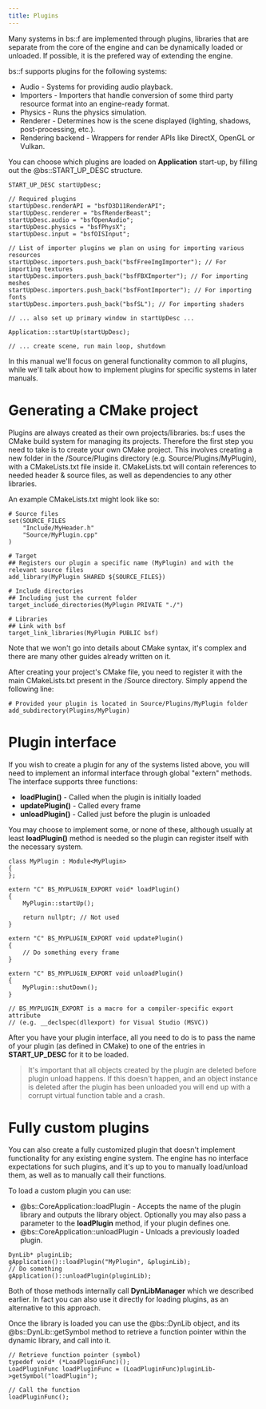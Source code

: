 ```yaml
---
title: Plugins
---
```


Many systems in bs::f are implemented through plugins, libraries that are separate from the core of the engine and can be dynamically loaded or unloaded. If possible, it is the prefered way of extending the engine.

bs::f supports plugins for the following systems:
 - Audio - Systems for providing audio playback.
 - Importers - Importers that handle conversion of some third party resource format into an engine-ready format.
 - Physics - Runs the physics simulation.
 - Renderer - Determines how is the scene displayed (lighting, shadows, post-processing, etc.). 
 - Rendering backend - Wrappers for render APIs like DirectX, OpenGL or Vulkan.
 
You can choose which plugins are loaded on **Application** start-up, by filling out the @bs::START_UP_DESC structure.

~~~~~~~~~~~~~{.cpp}
START_UP_DESC startUpDesc;

// Required plugins
startUpDesc.renderAPI = "bsfD3D11RenderAPI";
startUpDesc.renderer = "bsfRenderBeast";
startUpDesc.audio = "bsfOpenAudio";
startUpDesc.physics = "bsfPhysX";
startUpDesc.input = "bsfOISInput";

// List of importer plugins we plan on using for importing various resources
startUpDesc.importers.push_back("bsfFreeImgImporter"); // For importing textures
startUpDesc.importers.push_back("bsfFBXImporter"); // For importing meshes
startUpDesc.importers.push_back("bsfFontImporter"); // For importing fonts
startUpDesc.importers.push_back("bsfSL"); // For importing shaders

// ... also set up primary window in startUpDesc ...

Application::startUp(startUpDesc);

// ... create scene, run main loop, shutdown
~~~~~~~~~~~~~ 
 
In this manual we'll focus on general functionality common to all plugins, while we'll talk about how to implement plugins for specific systems in later manuals. 

# Generating a CMake project
Plugins are always created as their own projects/libraries. bs::f uses the CMake build system for managing its projects. Therefore the first step you need to take is to create your own CMake project. This involves creating a new folder in the /Source/Plugins directory (e.g. Source/Plugins/MyPlugin), with a CMakeLists.txt file inside it. CMakeLists.txt will contain references to needed header & source files, as well as dependencies to any other libraries. 
 
An example CMakeLists.txt might look like so:
~~~~~~~~~~~~~
# Source files
set(SOURCE_FILES
	"Include/MyHeader.h"
	"Source/MyPlugin.cpp"	
)

# Target
## Registers our plugin a specific name (MyPlugin) and with the relevant source files
add_library(MyPlugin SHARED ${SOURCE_FILES})

# Include directories
## Including just the current folder
target_include_directories(MyPlugin PRIVATE "./")

# Libraries
## Link with bsf
target_link_libraries(MyPlugin PUBLIC bsf)
~~~~~~~~~~~~~

Note that we won't go into details about CMake syntax, it's complex and there are many other guides already written on it.

After creating your project's CMake file, you need to register it with the main CMakeLists.txt present in the /Source directory. Simply append the following line:
~~~~~~~~~~~~~
# Provided your plugin is located in Source/Plugins/MyPlugin folder
add_subdirectory(Plugins/MyPlugin)
~~~~~~~~~~~~~

# Plugin interface
If you wish to create a plugin for any of the systems listed above, you will need to implement an informal interface through global "extern" methods. The interface supports three functions:
 - **loadPlugin()** - Called when the plugin is initially loaded
 - **updatePlugin()** - Called every frame
 - **unloadPlugin()** - Called just before the plugin is unloaded
 
You may choose to implement some, or none of these, although usually at least **loadPlugin()** method is needed so the plugin can register itself with the necessary system.
~~~~~~~~~~~~~{.cpp}
class MyPlugin : Module<MyPlugin>
{
};

extern "C" BS_MYPLUGIN_EXPORT void* loadPlugin()
{
	MyPlugin::startUp();

	return nullptr; // Not used
}

extern "C" BS_MYPLUGIN_EXPORT void updatePlugin()
{
	// Do something every frame
}

extern "C" BS_MYPLUGIN_EXPORT void unloadPlugin()
{
	MyPlugin::shutDown();
}

// BS_MYPLUGIN_EXPORT is a macro for a compiler-specific export attribute
// (e.g. __declspec(dllexport) for Visual Studio (MSVC))
~~~~~~~~~~~~~

After you have your plugin interface, all you need to do is to pass the name of your plugin (as defined in CMake) to one of the entries in **START_UP_DESC** for it to be loaded.

> It's important that all objects created by the plugin are deleted before plugin unload happens. If this doesn't happen, and an object instance is deleted after the plugin has been unloaded you will end up with a corrupt virtual function table and a crash. 

# Fully custom plugins
You can also create a fully customized plugin that doesn't implement functionality for any existing engine system. The engine has no interface expectations for such plugins, and it's up to you to manually load/unload them, as well as to manually call their functions.

To load a custom plugin you can use:
 - @bs::CoreApplication::loadPlugin - Accepts the name of the plugin library and outputs the library object. Optionally you may also pass a parameter to the **loadPlugin** method, if your plugin defines one.
 - @bs::CoreApplication::unloadPlugin - Unloads a previously loaded plugin. 

~~~~~~~~~~~~~{.cpp}
DynLib* pluginLib;
gApplication()::loadPlugin("MyPlugin", &pluginLib);
// Do something
gApplication()::unloadPlugin(pluginLib);
~~~~~~~~~~~~~ 
 
Both of those methods internally call **DynLibManager** which we described earlier. In fact you can also use it directly for loading plugins, as an alternative to this approach.

Once the library is loaded you can use the @bs::DynLib object, and its @bs::DynLib::getSymbol method to retrieve a function pointer within the dynamic library, and call into it. 
~~~~~~~~~~~~~{.cpp}
// Retrieve function pointer (symbol)
typedef void* (*LoadPluginFunc)();
LoadPluginFunc loadPluginFunc = (LoadPluginFunc)pluginLib->getSymbol("loadPlugin");

// Call the function
loadPluginFunc();
~~~~~~~~~~~~~